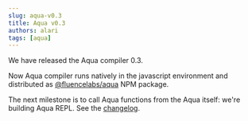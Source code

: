```yaml
---
slug: aqua-v0.3
title: Aqua v0.3
authors: alari
tags: [aqua]
---
```


We have released the Aqua compiler 0.3. 

Now Aqua compiler runs natively in the javascript environment and distributed as [@fluencelabs/aqua](https://www.npmjs.com/package/@fluencelabs/aqua) NPM package. 

The next milestone is to call Aqua functions from the Aqua itself: we're building Aqua REPL.
See the [changelog](https://fluence.dev/docs/aqua-book/changelog#030--september-8-2021).
